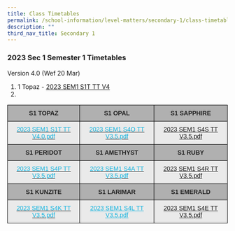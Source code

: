 ```yaml
---
title: Class Timetables
permalink: /school-information/level-matters/secondary-1/class-timetables/
description: ""
third_nav_title: Secondary 1
---
```

### 2023 Sec 1 Semester 1 Timetables

Version 4.0 (Wef 20 Mar)

<style type="text/css">
.tg  {border-collapse:collapse;border-spacing:0;}
.tg td{border-color:black;border-style:solid;border-width:1px;font-family:Arial, sans-serif;font-size:14px;
  overflow:hidden;padding:10px 5px;word-break:normal;}
.tg th{border-color:black;border-style:solid;border-width:1px;font-family:Arial, sans-serif;font-size:14px;
  font-weight:normal;overflow:hidden;padding:10px 5px;word-break:normal;}
.tg .tg-y733{background-color:#EAEAEA;color:#0FB3DF;text-align:center;text-decoration:underline;vertical-align:top}
.tg .tg-pll1{background-color:#B0B0B0;color:#222;font-weight:bold;text-align:center;vertical-align:top}
.tg .tg-uxuj{background-color:#EAEAEA;color:#0FB3DF;text-align:center;vertical-align:top}
.tg .tg-ku5w{background-color:#EAEAEA;color:#222;text-align:center;vertical-align:middle}
.tg .tg-0lax{text-align:left;vertical-align:top}
</style>
<table class="tg">
<thead>
  <tr>
    <th class="tg-pll1">S1 TOPAZ<br></th>
    <th class="tg-pll1">S1 OPAL</th>
    <th class="tg-pll1">S1 SAPPHIRE<br></th>
  </tr>
</thead>
<tbody>
  <tr>
    <td class="tg-uxuj"><a href="[2023 SEM1 S1T TT V4](/files/Class%20Timetables/2023/Sem%201/V4_0/2023%20SEM1%20S1T%20TT%20V4.pdf)"><span style="text-decoration:none;color:#0FB3DF">2023 SEM1 S1T TT V4.0.pdf</span></a><br></td>
    <td class="tg-uxuj"><a href="/files/2023%20SEM1%20S4O%20TT.pdf"><span style="text-decoration:none;color:#0FB3DF">2023 SEM1 S4O TT V3.5.pdf</span></a><br></td>
    <td class="tg-uxuj"><a href="/files/2023%20SEM1%20S4S%20TT.pdf">2023 SEM1 S4S TT V3.5.pdf</a></td>
  </tr>
  <tr>
    <td class="tg-pll1">S1 PERIDOT<br></td>
    <td class="tg-pll1">S1 AMETHYST<br></td>
    <td class="tg-pll1">S1 RUBY<br></td>
  </tr>
  <tr>
    <td class="tg-uxuj"><a href="/files/2023%20SEM1%20S4P%20TT.pdf"><span style="text-decoration:none;color:#0FB3DF">2023 SEM1 S4P TT V3.5.pdf</span></a><br></td>
    <td class="tg-uxuj"><a href="/files/2023%20SEM1%20S4A%20TT.pdf"><span style="text-decoration:none;color:#0FB3DF">2023 SEM1 S4A TT V3.5.pdf</span></a><br></td>
    <td class="tg-uxuj"><a href="/files/2023%20SEM1%20S4R%20TT.pdf">2023 SEM1 S4R TT V3.5.pdf</a></td>
  </tr>
  <tr>
    <td class="tg-pll1"> S1 KUNZITE</td>
    <td class="tg-pll1"> S1 LARIMAR</td>
    <td class="tg-pll1"> S1 EMERALD</td>
  </tr>
  <tr>
    <td class="tg-uxuj"><a href="/files/2023%20SEM1%20S4K%20TT.pdf"><span style="text-decoration:none;color:#0FB3DF">2023 SEM1 S4K TT V3.5.pdf</span></a><br></td>
    <td class="tg-y733"><a href="/files/2023%20SEM1%20S4L%20TT.pdf"><span style="text-decoration:underline;color:#0FB3DF">2023 SEM1 S4L TT V3.5.pdf</span></a><br></td>
    <td class="tg-uxuj"><a href="/files/2023%20SEM1%20S4E%20TT.pdf">2023 SEM1 S4E TT V3.5.pdf</a></td>
  </tr>
  <tr>



1. 1 Topaz - [2023 SEM1 S1T TT V4](/files/Class%20Timetables/2023/Sem%201/V4_0/2023%20SEM1%20S1T%20TT%20V4.pdf)
2.